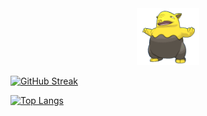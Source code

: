 


<div id="header" align="center">
  <img src="https://github.com/NarodBocaj/NarodBocaj/blob/main/96.gif?raw=true" width="100"/>
</div>

[![GitHub Streak](https://streak-stats.demolab.com/?user=NarodBocaj)](https://git.io/streak-stats)

[![Top Langs](https://github-readme-stats.vercel.app/api/top-langs/?username=NarodBocaj)](https://github.com/anuraghazra/github-readme-stats)


<!--
**NarodBocaj/NarodBocaj** is a ✨ _special_ ✨ repository because its `README.md` (this file) appears on your GitHub profile.

Here are some ideas to get you started:

- 🔭 I’m currently working on ...
- 🌱 I’m currently learning ...
- 👯 I’m looking to collaborate on ...
- 🤔 I’m looking for help with ...
- 💬 Ask me about ...
- 📫 How to reach me: ...
- 😄 Pronouns: ...
- ⚡ Fun fact: ...
-->
